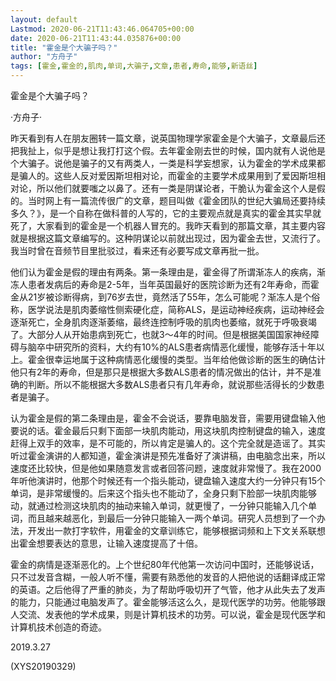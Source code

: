 ```yaml
---
layout: default
Lastmod: 2020-06-21T11:43:46.064705+00:00
date: 2020-06-21T11:43:44.035876+00:00
title: "霍金是个大骗子吗？"
author: "方舟子"
tags: [霍金,霍金的,肌肉,单词,大骗子,文章,患者,寿命,能够,新语丝]
---
```


霍金是个大骗子吗？

·方舟子·

昨天看到有人在朋友圈转一篇文章，说英国物理学家霍金是个大骗子，文章最后还把我扯上，似乎是想让我打打这个假。去年霍金刚去世的时候，国内就有人说他是个大骗子。说他是骗子的又有两类人，一类是科学妄想家，认为霍金的学术成果都是骗人的。这些人反对爱因斯坦相对论，而霍金的主要学术成果用到了爱因斯坦相对论，所以他们就要嗤之以鼻了。还有一类是阴谋论者，干脆认为霍金这个人是假的。当时网上有一篇流传很广的文章，题目叫做《霍金团队的世纪大骗局还要持续多久？》，是一个自称在做科普的人写的，它的主要观点就是真实的霍金其实早就死了，大家看到的霍金是一个机器人冒充的。我昨天看到的那篇文章，其主要内容就是根据这篇文章编写的。这种阴谋论以前就出现过，因为霍金去世，又流行了。我当时曾在音频节目里批驳过，看来还有必要写成文章再批一批。

他们认为霍金是假的理由有两条。第一条理由是，霍金得了所谓渐冻人的疾病，渐冻人患者发病后的寿命是2-5年，当年英国最好的医院诊断为还有2年寿命，而霍金从21岁被诊断得病，到76岁去世，竟然活了55年，怎么可能呢？渐冻人是个俗称，医学说法是肌肉萎缩性侧索硬化症，简称ALS，是运动神经疾病，运动神经会逐渐死亡，全身肌肉逐渐萎缩，最终连控制呼吸的肌肉也萎缩，就死于呼吸衰竭了。大部分人从开始患病到死亡，也就3～4年的时间。但是根据美国国家神经障碍与脑卒中研究所的资料，大约有10%的ALS患者病情恶化缓慢，能够存活十年以上。霍金很幸运地属于这种病情恶化缓慢的类型。当年给他做诊断的医生的确估计他只有2年的寿命，但是那只是根据大多数ALS患者的情况做出的估计，并不是准确的判断。所以不能根据大多数ALS患者只有几年寿命，就说那些活得长的少数患者是骗子。

认为霍金是假的第二条理由是，霍金不会说话，要靠电脑发音，需要用键盘输入他要说的话。霍金最后只剩下面部一块肌肉能动，用这块肌肉控制键盘的输入，速度赶得上双手的效率，是不可能的，所以肯定是骗人的。这个完全就是造谣了。其实听过霍金演讲的人都知道，霍金演讲是预先准备好了演讲稿，由电脑念出来，所以速度还比较快，但是他如果随意发言或者回答问题，速度就非常慢了。我在2000年听他演讲时，他那个时候还有一个指头能动，键盘输入速度大约一分钟只有15个单词，是非常缓慢的。后来这个指头也不能动了，全身只剩下脸部一块肌肉能够动，就通过检测这块肌肉的抽动来输入单词，就更慢了，一分钟只能输入几个单词，而且越来越恶化，到最后一分钟只能输入一两个单词。研究人员想到了一个办法，开发出一款打字软件，用霍金的文章训练它，能够根据词频和上下文关系联想出霍金想要表达的意思，让输入速度提高了十倍。

霍金的病情是逐渐恶化的。上个世纪80年代他第一次访问中国时，还能够说话，只不过发音含糊，一般人听不懂，需要有熟悉他的发音的人把他说的话翻译成正常的英语。之后他得了严重的肺炎，为了帮助呼吸切开了气管，他才从此失去了发声的能力，只能通过电脑发声了。霍金能够活这么久，是现代医学的功劳。他能够跟人交流、发表他的学术成果，则是计算机技术的功劳。可以说，霍金是现代医学和计算机技术创造的奇迹。

2019.3.27

(XYS20190329)

